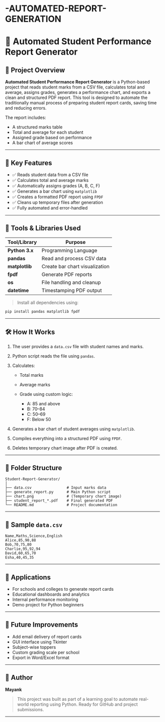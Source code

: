 # -AUTOMATED-REPORT-GENERATION



# 📘 Automated Student Performance Report Generator

## 📝 Project Overview

**Automated Student Performance Report Generator** is a Python-based project that reads student marks from a CSV file, calculates total and average, assigns grades, generates a performance chart, and exports a clean and structured PDF report. This tool is designed to automate the traditionally manual process of preparing student report cards, saving time and reducing errors.

The report includes:

* A structured marks table
* Total and average for each student
* Assigned grade based on performance
* A bar chart of average scores

---

## 🎯 Key Features

* ✅ Reads student data from a CSV file
* ✅ Calculates total and average marks
* ✅ Automatically assigns grades (A, B, C, F)
* ✅ Generates a bar chart using `matplotlib`
* ✅ Creates a formatted PDF report using `FPDF`
* ✅ Cleans up temporary files after generation
* ✅ Fully automated and error-handled

---

## 🔧 Tools & Libraries Used

| Tool/Library   | Purpose                        |
| -------------- | ------------------------------ |
| **Python 3.x** | Programming Language           |
| **pandas**     | Read and process CSV data      |
| **matplotlib** | Create bar chart visualization |
| **fpdf**       | Generate PDF reports           |
| **os**         | File handling and cleanup      |
| **datetime**   | Timestamping PDF output        |

> Install all dependencies using:

```bash
pip install pandas matplotlib fpdf
```

---

## 🛠️ How It Works

1. The user provides a `data.csv` file with student names and marks.
2. Python script reads the file using `pandas`.
3. Calculates:

   * Total marks
   * Average marks
   * Grade using custom logic:

     * A: 85 and above
     * B: 70–84
     * C: 50–69
     * F: Below 50
4. Generates a bar chart of student averages using `matplotlib`.
5. Compiles everything into a structured PDF using `FPDF`.
6. Deletes temporary chart image after PDF is created.

---

## 📁 Folder Structure

```
Student-Report-Generator/
│
├── data.csv                # Input marks data
├── generate_report.py      # Main Python script
├── chart.png               # (Temporary chart image)
├── student_report_*.pdf    # Final generated PDF
└── README.md               # Project documentation
```

---

## 📄 Sample `data.csv`

```
Name,Maths,Science,English
Alice,85,90,88
Bob,70,75,80
Charlie,95,92,94
David,60,65,70
Esha,40,45,35
```

---

## 📌 Applications

* For schools and colleges to generate report cards
* Educational dashboards and analytics
* Internal performance monitoring
* Demo project for Python beginners

---

## 🚀 Future Improvements

* Add email delivery of report cards
* GUI interface using Tkinter
* Subject-wise toppers
* Custom grading scale per school
* Export in Word/Excel format

---

## 🙌 Author

**Mayank**


> This project was built as part of a learning goal to automate real-world reporting using Python. Ready for GitHub and project submissions.

---


